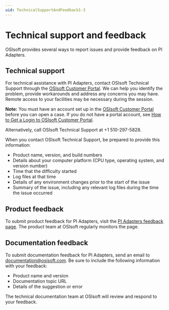 ```yaml
---
uid: TechnicalSupportAndFeedback1-3
---
```


# Technical support and feedback

OSIsoft provides several ways to report issues and provide feedback on PI Adapters.

## Technical support

For technical assistance with PI Adapters, contact OSIsoft Technical Support through the [OSIsoft Customer Portal](https://my.osisoft.com/). We can help you identify the problem, provide workarounds and address any concerns you may have. Remote access to your facilities may be necessary during the session.

**Note:**  You must have an account set up in the [OSIsoft Customer Portal](https://my.osisoft.com/) before you can open a case. If you do not have a portal account, see [How to Get a Login to OSIsoft Customer Portal](https://explore.osisoft.com/myosisoft-customer-portal/how-to-get-a-login).

Alternatively, call OSIsoft Technical Support at +1 510-297-5828.

When you contact OSIsoft Technical Support, be prepared to provide this information:
- Product name, version, and build numbers
- Details about your computer platform (CPU type, operating system, and version number)
- Time that the difficulty started
- Log files at that time
- Details of any environment changes prior to the start of the issue
- Summary of the issue, including any relevant log files during the time the issue occurred 

<!--To view a brief primer on PI Adapters, see the [PI Adapters playbook](https://customers.osisoft.com/s/knowledgearticle?knowledgeArticleUrl=Playbook-PI-adapters) in the OSIsoft Customer Portal.-->

## Product feedback

To submit product feedback for PI Adapters, visit the [PI Adapters feedback page](https://feedback.osisoft.com/forums/930280-pi-adapters). The product team at OSIsoft regularly monitors the page.

## Documentation feedback

To submit documentation feedback for PI Adapters, send an email to [documentation@osisoft.com](mailto:documentation@osisoft.com?subject=PI%20adapter%20documentation&body=Product%20name%20and%20version%20-%20Documentation%20topic%20URL%20-%20Details%20of%20the%20suggestion%20or%20error). Be sure to include the following information with your feedback:

- Product name and version
- Documentation topic URL
- Details of the suggestion or error

The technical documentation team at OSIsoft will review and respond to your feedback.

